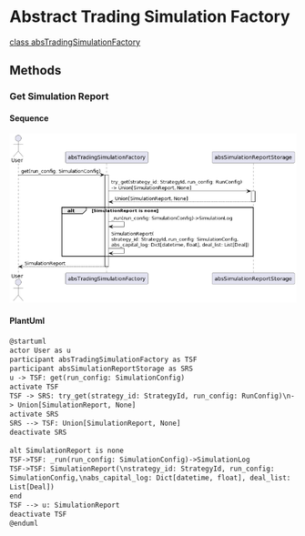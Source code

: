 # Abstract Trading Simulation Factory
[class absTradingSimulationFactory](../../src/simulation/abs_trading_simulation_factory.py)

## Methods
### Get Simulation Report
#### Sequence
![absTradingSimulationFactory sequence](absTradingSimulationFactory.sequence.png)

#### PlantUml
```
@startuml
actor User as u
participant absTradingSimulationFactory as TSF
participant absSimulationReportStorage as SRS
u -> TSF: get(run_config: SimulationConfig)
activate TSF
TSF -> SRS: try_get(strategy_id: StrategyId, run_config: RunConfig)\n-> Union[SimulationReport, None]
activate SRS
SRS --> TSF: Union[SimulationReport, None]
deactivate SRS

alt SimulationReport is none
TSF->TSF: _run(run_config: SimulationConfig)->SimulationLog
TSF->TSF: SimulationReport(\nstrategy_id: StrategyId, run_config: SimulationConfig,\nabs_capital_log: Dict[datetime, float], deal_list: List[Deal])
end
TSF --> u: SimulationReport
deactivate TSF
@enduml
```